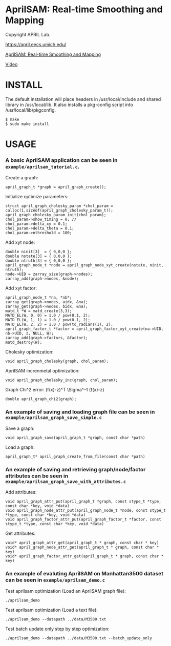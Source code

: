 AprilSAM: Real-time Smoothing and Mapping
===================================================
Copyright APRIL Lab.

https://april.eecs.umich.edu/

[AprilSAM: Real-time Smoothing and Mapping](https://april.eecs.umich.edu/papers/details.php?name=wang2018aprilsam)

[Video](https://april.eecs.umich.edu/public/users/xipengw/videos/AprilSAM.mp4)

INSTALL
=======

The default installation will place headers in /usr/local/include and
shared library in /usr/local/lib. It also installs a pkg-config script
into /usr/local/lib/pkgconfig.

    $ make
    $ sudo make install

USAGE
=====
### A basic AprilSAM application can be seen in `example/aprilsam_tutorial.c`.

Create a graph:

    april_graph_t *graph = april_graph_create();

Initialize optimize parameters:

    struct april_graph_cholesky_param *chol_param = calloc(1,sizeof(april_graph_cholesky_param_t));
    april_graph_cholesky_param_init(chol_param);
    chol_param->show_timing = 0; //
    chol_param->delta_xy = 0.1;
    chol_param->delta_theta = 0.1;
    chol_param->nthreshold = 100;

Add xyt node:

    double ninit[3]  = { 0,0,0 };
    double nstate[3] = { 0,0,0 };
    double ntruth[3] = { 0,0,0 };
    april_graph_node_t *node = april_graph_node_xyt_create(nstate, ninit, ntruth);
    node->UID = zarray_size(graph->nodes);
    zarray_add(graph->nodes, &node);

Add xyt factor:

    april_graph_node_t *na, *nb*;
    zarray_get(graph->nodes, aidx, &na);
    zarray_get(graph->nodes, bidx, &na);
    matd_t *W = matd_create(3,3);
    MATD_EL(W, 0, 0) = 1.0 / pow(0.1, 2);
    MATD_EL(W, 1, 1) = 1.0 / pow(0.1, 2);
    MATD_EL(W, 2, 2) = 1.0 / pow(to_radians(1), 2);
    april_graph_factor_t *factor = april_graph_factor_xyt_create(na->UID, nb->UID, z, NULL, W);
    zarray_add(graph->factors, &factor);
    matd_destroy(W);

Cholesky optimization:

    void april_graph_cholesky(graph, chol_param);

AprilSAM increnmetal optimization:

    void april_graph_cholesky_inc(graph, chol_param);

Graph Chi^2 error: (f(x)-z)^T \Sigma^-1 (f(x)-z)

    double april_graph_chi2(graph);

### An example of saving and loading graph file can be seen in `example/aprilsam_graph_save_simple.c`

Save a graph:

    void april_graph_save(april_graph_t *graph, const char *path)

Load a graph:

    april_graph_t* april_graph_create_from_file(const char *path)

### An example of saving and retrieving graph/node/factor attributes can be seen in `example/aprilsam_graph_save_with_attributes.c`

Add attributes:

    void april_graph_attr_put(april_graph_t *graph, const stype_t *type, const char *key, void *data)
    void april_graph_node_attr_put(april_graph_node_t *node, const stype_t *type, const char *key, void *data)
    void april_graph_factor_attr_put(april_graph_factor_t *factor, const stype_t *type, const char *key, void *data)

Get attributes:

    void* april_graph_attr_get(april_graph_t * graph, const char * key)
    void* april_graph_node_attr_get(april_graph_t * graph, const char * key)
    void* april_graph_factor_attr_get(april_graph_t * graph, const char * key)


### An example of evaluting AprilSAM on Manhattan3500 dataset can be seen in `example/aprilsam_demo.c`

Test aprilsam optimization (Load an AprilSAM graph file):

    ./aprilsam_demo

Test aprilsam optimization (Load a text file):

    ./aprilsam_demo --datapath ../data/M3500.txt

Test batch update only step by step optimization:

    ./aprilsam_demo --datapath ../data/M3500.txt --batch_update_only
